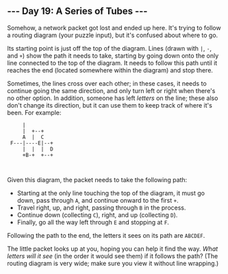 <h2>--- Day 19: A Series of Tubes ---</h2><p>Somehow, a network packet got <span title="I know how fast it&apos;s going, but I don&apos;t know where it is.">lost</span> and ended up here.  It&apos;s trying to follow a routing diagram (your puzzle input), but it&apos;s confused about where to go.</p>
<p>Its starting point is just off the top of the diagram. Lines (drawn with <code>|</code>, <code>-</code>, and <code>+</code>) show the path it needs to take, starting by going down onto the only line connected to the top of the diagram. It needs to follow this path until it reaches the end (located somewhere within the diagram) and stop there.</p>
<p>Sometimes, the lines cross over each other; in these cases, it needs to continue going the same direction, and only turn left or right when there&apos;s no other option.  In addition, someone has left <em>letters</em> on the line; these also don&apos;t change its direction, but it can use them to keep track of where it&apos;s been. For example:</p>
<pre><code>     |          
     |  +--+    
     A  |  C    
 F---|----E|--+ 
     |  |  |  D 
     +B-+  +--+ 

</code></pre>
<p>Given this diagram, the packet needs to take the following path:</p>
<ul>
<li>Starting at the only line touching the top of the diagram, it must go down, pass through <code>A</code>, and continue onward to the first <code>+</code>.</li>
<li>Travel right, up, and right, passing through <code>B</code> in the process.</li>
<li>Continue down (collecting <code>C</code>), right, and up (collecting <code>D</code>).</li>
<li>Finally, go all the way left through <code>E</code> and stopping at <code>F</code>.</li>
</ul>
<p>Following the path to the end, the letters it sees on its path are <code>ABCDEF</code>.</p>
<p>The little packet looks up at you, hoping you can help it find the way.  <em>What letters will it see</em> (in the order it would see them) if it follows the path? (The routing diagram is very wide; make sure you view it without line wrapping.)</p>
